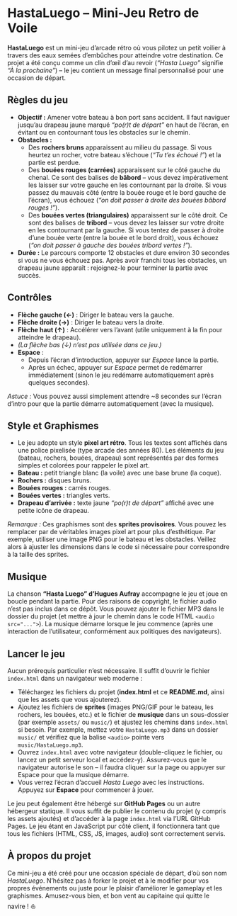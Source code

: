 # HastaLuego – Mini-Jeu Retro de Voile

**HastaLuego** est un mini-jeu d’arcade rétro où vous pilotez un petit voilier à travers des eaux semées d’embûches pour atteindre votre destination. Ce projet a été conçu comme un clin d’œil d’au revoir (*“Hasta Luego”* signifie *“À la prochaine”*) – le jeu contient un message final personnalisé pour une occasion de départ.

## Règles du jeu

- **Objectif :** Amener votre bateau à bon port sans accident. Il faut naviguer jusqu’au drapeau jaune marqué *“po(r)t de départ”* en haut de l’écran, en évitant ou en contournant tous les obstacles sur le chemin.
- **Obstacles :** 
  - Des **rochers bruns** apparaissent au milieu du passage. Si vous heurtez un rocher, votre bateau s’échoue (*“Tu t’es échoué !”*) et la partie est perdue.
  - Des **bouées rouges (carrées)** apparaissent sur le côté gauche du chenal. Ce sont des balises de **bâbord** – vous devez impérativement les laisser sur votre gauche en les contournant par la droite. Si vous passez du mauvais côté (entre la bouée rouge et le bord gauche de l’écran), vous échouez (*“on doit passer à droite des bouées bâbord rouges !”*).
  - Des **bouées vertes (triangulaires)** apparaissent sur le côté droit. Ce sont des balises de **tribord** – vous devez les laisser sur votre droite en les contournant par la gauche. Si vous tentez de passer à droite d’une bouée verte (entre la bouée et le bord droit), vous échouez (*“on doit passer à gauche des bouées tribord vertes !”*).
- **Durée :** Le parcours comporte 12 obstacles et dure environ 30 secondes si vous ne vous échouez pas. Après avoir franchi tous les obstacles, un drapeau jaune apparaît : rejoignez-le pour terminer la partie avec succès.

## Contrôles

- **Flèche gauche (←)** : Diriger le bateau vers la gauche.  
- **Flèche droite (→)** : Diriger le bateau vers la droite.  
- **Flèche haut (↑)** : Accélérer vers l’avant (utile uniquement à la fin pour atteindre le drapeau).  
- *(La flèche bas (↓) n’est pas utilisée dans ce jeu.)*  
- **Espace** : 
  - Depuis l’écran d’introduction, appuyer sur *Espace* lance la partie. 
  - Après un échec, appuyer sur *Espace* permet de redémarrer immédiatement (sinon le jeu redémarre automatiquement après quelques secondes).  

*Astuce :* Vous pouvez aussi simplement attendre ~8 secondes sur l’écran d’intro pour que la partie démarre automatiquement (avec la musique).

## Style et Graphismes

- Le jeu adopte un style **pixel art rétro**. Tous les textes sont affichés dans une police pixelisée (type arcade des années 80). Les éléments du jeu (bateau, rochers, bouées, drapeau) sont représentés par des formes simples et colorées pour rappeler le pixel art. 
- **Bateau :** petit triangle blanc (la voile) avec une base brune (la coque).  
- **Rochers :** disques bruns.  
- **Bouées rouges :** carrés rouges.  
- **Bouées vertes :** triangles verts.  
- **Drapeau d’arrivée :** texte jaune *“po(r)t de départ”* affiché avec une petite icône de drapeau.  

*Remarque :* Ces graphismes sont des **sprites provisoires**. Vous pouvez les remplacer par de véritables images pixel art pour plus d’esthétique. Par exemple, utiliser une image PNG pour le bateau et les obstacles. Veillez alors à ajuster les dimensions dans le code si nécessaire pour correspondre à la taille des sprites.

## Musique

La chanson **“Hasta Luego” d’Hugues Aufray** accompagne le jeu et joue en boucle pendant la partie. Pour des raisons de copyright, le fichier audio n’est pas inclus dans ce dépôt. Vous pouvez ajouter le fichier MP3 dans le dossier du projet (et mettre à jour le chemin dans le code HTML `<audio src="...">`). La musique démarre lorsque le jeu commence (après une interaction de l’utilisateur, conformément aux politiques des navigateurs).

## Lancer le jeu

Aucun prérequis particulier n’est nécessaire. Il suffit d’ouvrir le fichier `index.html` dans un navigateur web moderne :

- Téléchargez les fichiers du projet (**index.html** et ce **README.md**, ainsi que les assets que vous ajouterez).
- Ajoutez les fichiers de **sprites** (images PNG/GIF pour le bateau, les rochers, les bouées, etc.) et le fichier de **musique** dans un sous-dossier (par exemple `assets/` ou `music/`) et ajustez les chemins dans `index.html` si besoin. Par exemple, mettez votre `HastaLuego.mp3` dans un dossier `music/` et vérifiez que la balise `<audio>` pointe vers `music/HastaLuego.mp3`.
- Ouvrez `index.html` avec votre navigateur (double-cliquez le fichier, ou lancez un petit serveur local et accédez-y). Assurez-vous que le navigateur autorise le son – il faudra cliquer sur la page ou appuyer sur Espace pour que la musique démarre.
- Vous verrez l’écran d’accueil *Hasta Luego* avec les instructions. Appuyez sur **Espace** pour commencer à jouer.

Le jeu peut également être hébergé sur **GitHub Pages** ou un autre hébergeur statique. Il vous suffit de publier le contenu du projet (y compris les assets ajoutés) et d’accéder à la page `index.html` via l’URL GitHub Pages. Le jeu étant en JavaScript pur côté client, il fonctionnera tant que tous les fichiers (HTML, CSS, JS, images, audio) sont correctement servis.

## À propos du projet

Ce mini-jeu a été créé pour une occasion spéciale de départ, d’où son nom *HastaLuego*. N’hésitez pas à forker le projet et à le modifier pour vos propres événements ou juste pour le plaisir d’améliorer le gameplay et les graphismes. Amusez-vous bien, et bon vent au capitaine qui quitte le navire ! ⛵
